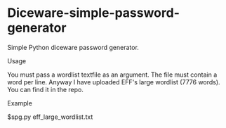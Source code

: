# Diceware-simple-password-generator

Simple Python diceware password generator. 

Usage

You must pass a wordlist textfile as an argument.
The file must contain a word per line.
Anyway I have uploaded EFF's large wordlist (7776 words). You can find it in the repo.

Example

$spg.py eff_large_wordlist.txt

